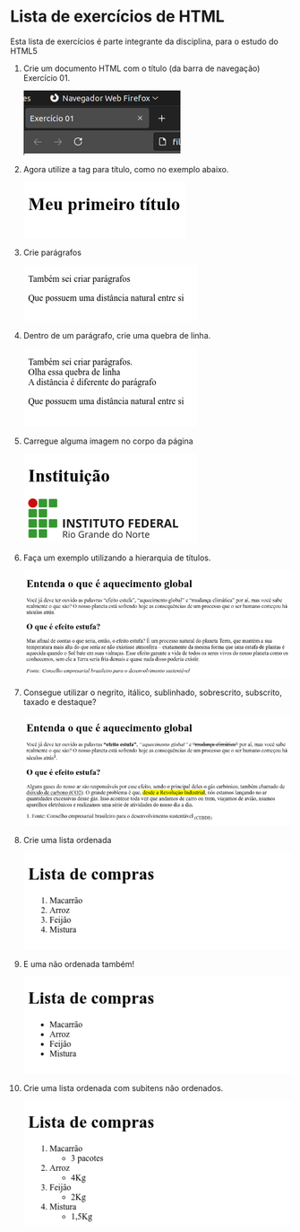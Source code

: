 # Lista de exercícios de HTML

Esta lista de exercícios é parte integrante da disciplina, para o estudo do HTML5

1. Crie um documento HTML com o título (da barra de navegação) Exercício 01.
   
   ![](imgs/01.png)
2. Agora utilize a tag para título, como no exemplo abaixo.
   
   ![](imgs/02.png)
3. Crie parágrafos

   ![](imgs/03.png)
4. Dentro de um parágrafo, crie uma quebra de linha.

   ![](imgs/04.png)
5. Carregue alguma imagem no corpo da página

   ![](imgs/05.png)
6. Faça um exemplo utilizando a hierarquia de títulos.

   ![](imgs/06.png)
7. Consegue utilizar o negrito, itálico, sublinhado, sobrescrito, subscrito, taxado e destaque?

   ![](imgs/07.png)
8. Crie uma lista ordenada

   ![](imgs/08.png)
9.  E uma não ordenada também! 
  
    ![](imgs/09.png)

10. Crie uma lista ordenada com subitens não ordenados.

    ![](imgs/10.png)